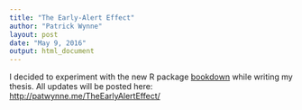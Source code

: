 ```yaml
---
title: "The Early-Alert Effect"
author: "Patrick Wynne"
layout: post
date: "May 9, 2016"
output: html_document
---
```


I decided to experiment with the new R package [bookdown](https://bookdown.org/yihui/bookdown/) while writing my thesis. All updates will be posted here: http://patwynne.me/TheEarlyAlertEffect/

